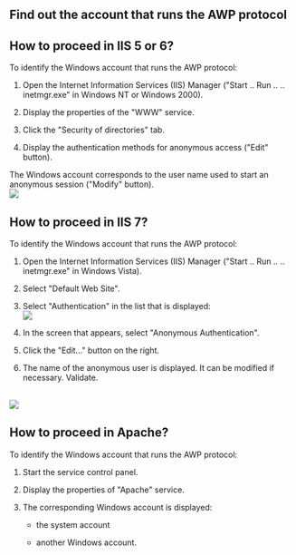 
## Find out the account that runs the AWP protocol
			



<a name="NOTE1"></a>
<a name="NOTE1_1"></a>


## How to proceed in IIS 5 or 6?
<a name="how_proceed_iis_5_6_ELTTEXTE000098"></a>
To identify the Windows account that runs the AWP protocol:

1. Open the Internet Information Services (IIS) Manager ("Start .. Run .. .. inetmgr.exe" in Windows NT or Windows 2000).

2. Display the properties of the "WWW" service.

3. Click the "Security of directories" tab.

4. Display the authentication methods for anonymous access ("Edit" button).




The Windows account corresponds to the user name used to start an anonymous session ("Modify" button).
<br>![](https://doc.pcsoft.fr/en-US/images/image.awp?langid=3&name=iis5_compte_awp.gif)


<a name="NOTE2"></a>
<a name="NOTE2_1"></a>


## How to proceed in IIS 7?
<a name="how_proceed_iis_7_ELTTEXTE000122"></a>
To identify the Windows account that runs the AWP protocol:

1. Open the Internet Information Services (IIS) Manager ("Start .. Run .. .. inetmgr.exe" in Windows Vista).

2. Select "Default Web Site".

3. Select "Authentication" in the list that is displayed: <br>![](https://doc.pcsoft.fr/en-US/images/image.awp?langid=3&name=iis7_Authentification.gif)


4. In the screen that appears, select "Anonymous Authentication".

5. Click the "Edit..." button on the right.

6. The name of the anonymous user is displayed. It can be modified if necessary. Validate.

<br>![](https://doc.pcsoft.fr/en-US/images/image.awp?langid=3&name=IIS7_Authentification2.gif)


<a name="NOTE3"></a>
<a name="NOTE3_1"></a>


## How to proceed in Apache?
<a name="how_proceed_apache_ELTTEXTE000146"></a>
To identify the Windows account that runs the AWP protocol:

1. Start the service control panel.

2. Display the properties of "Apache" service.

3. The corresponding Windows account is displayed:

	- the system account

	- another Windows account. 








